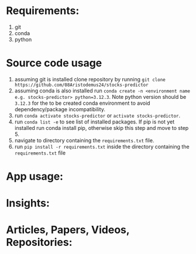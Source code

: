 # Requirements:
1. git
2. conda
3. python

# Source code usage
1. assuming git is installed clone repository by running `git clone https://github.com/08Aristodemus24/stocks-predictor`
2. assuming conda is also installed run `conda create -n <environment name e.g. stocks-predictor> python=3.12.3`. Note python version should be `3.12.3` for the to be created conda environment to avoid dependency/package incompatibility.
3. run `conda activate stocks-predictor` or `activate stocks-predictor`.
4. run `conda list -e` to see list of installed packages. If pip is not yet installed run conda install pip, otherwise skip this step and move to step 5.
5. navigate to directory containing the `requirements.txt` file.
5. run `pip install -r requirements.txt` inside the directory containing the `requirements.txt` file

# App usage:

# Insights:

# Articles, Papers, Videos, Repositories:

